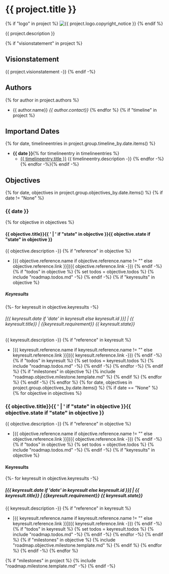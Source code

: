 # {{ project.title }}
{% if "logo" in project %}
<img src="{{ project.logo.filename }}" alt="{{ project.logo.copyright_notice }}"/>
{% endif %}

{{ project.description }}

{% if "visionstatement" in project %}
## Visionstatement
{{ project.visionstatement -}}
{% endif -%}
## Authors
{% for author in project.authors %}
- {{ author.name}} *{{ author.contact}}*
{% endfor %}
{% if "timeline" in project %}
## Importand Dates
{% for date, timelineentries in project.group.timeline_by.date.items() %}
- **{{ date }}**{% for timelineentry in timelineentries %}
    - <u>{{ timelineentry.title }}</u>
      {{ timelineentry.description -}}
{% endfor -%}
{% endfor -%}{% endif -%}

## Objectives
{% for date, objectives in project.group.objectives_by.date.items() %}
{% if date != "None" %}
### {{ date }}
{% for objective in objectives %}
#### {{ objective.title}}{{ ' | ' if "state" in objective }}{{ objective.state if "state" in objective }}
{{ objective.description -}}
{% if "reference" in objective %}
- [{{ objective.reference.name if objective.reference.name != "" else objective.reference.link }}]({{ objective.reference.link -}})
{% endif -%}
{% if "todos" in objective %}
{% set todos = objective.todos %}
{% include "roadmap.todos.md" -%}
{% endif -%}
{% if "keyresults" in objective %}
##### Keyresults
{%- for keyresult in objective.keyresults -%}
###### [{{ keyresult.date if 'date' in keyresult else keyresult.id  }}] | {{ keyresult.title}} | {{keyresult.requirement}} {{ keyresult.state}}
{{ keyresult.description -}}
{% if "reference" in keyresult %}
- [{{ keyresult.reference.name if keyresult.reference.name != "" else keyresult.reference.link }}]({{ keyresult.reference.link -}})
{% endif -%}
{% if "todos" in keyresult %}
{% set todos = keyresult.todos %}
{% include "roadmap.todos.md" -%}
{% endif -%}
{% endfor -%}
{% endif %}
{% if "milestones" in objective %}
{% include "roadmap.objective.milestone.template.md" %}
{% endif %}
{% endfor %}
{% endif -%}
{% endfor %}
{% for date, objectives in project.group.objectives_by.date.items() %}
{% if date == "None" %}
{% for objective in objectives %}
### {{ objective.title}}{{ ' | ' if "state" in objective }}{{ objective.state if "state" in objective }}
{{ objective.description -}}
{% if "reference" in objective %}
- [{{ objective.reference.name if objective.reference.name != "" else objective.reference.link }}]({{ objective.reference.link -}})
{% endif -%}
{% if "todos" in objective %}
{% set todos = objective.todos %}
{% include "roadmap.todos.md" -%}
{% endif -%}
{% if "keyresults" in objective %}
#### Keyresults
{%- for keyresult in objective.keyresults -%}
##### [{{ keyresult.date if 'date' in keyresult else keyresult.id  }}] | {{ keyresult.title}} | {{keyresult.requirement}} {{ keyresult.state}}
{{ keyresult.description -}}
{% if "reference" in keyresult %}
- [{{ keyresult.reference.name if keyresult.reference.name != "" else keyresult.reference.link }}]({{ keyresult.reference.link -}})
{% endif -%}
{% if "todos" in keyresult %}
{% set todos = keyresult.todos %}
{% include "roadmap.todos.md" -%}
{% endif -%}
{% endfor -%}
{% endif %}
{% if "milestones" in objective %}
{% include "roadmap.objective.milestone.template.md" %}
{% endif %}
{% endfor %}
{% endif -%}
{% endfor %}

{% if "milestones" in project %}
{% include "roadmap.milestone.template.md" -%}
{% endif -%}